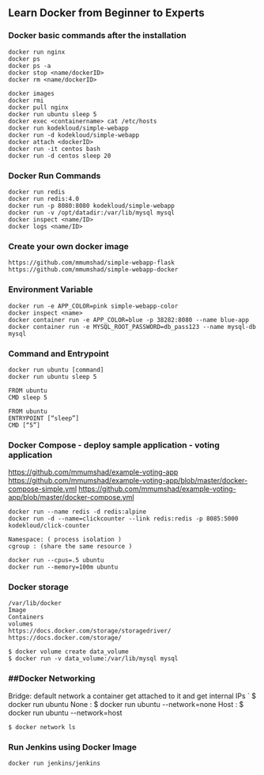 ## Learn Docker from Beginner to Experts
### Docker basic commands after the installation
```shell
docker run nginx
docker ps
docker ps -a
docker stop <name/dockerID>
docker rm <name/dockerID>

docker images
docker rmi
docker pull nginx
docker run ubuntu sleep 5
docker exec <containername> cat /etc/hosts
docker run kodekloud/simple-webapp
docker run -d kodekloud/simple-webapp
docker attach <dockerID>
docker run -it centos bash
docker run -d centos sleep 20
```
### Docker Run Commands
```shell
docker run redis
docker run redis:4.0
docker run -p 8080:8080 kodekloud/simple-webapp
docker run -v /opt/datadir:/var/lib/mysql mysql
docker inspect <name/ID>
docker logs <name/ID>
```
### Create your own docker image
```shell
https://github.com/mmumshad/simple-webapp-flask
https://github.com/mmumshad/simple-webapp-docker
```
### Environment Variable
```shell
docker run -e APP_COLOR=pink simple-webapp-color
docker inspect <name>
docker container run -e APP_COLOR=blue -p 38282:8080 --name blue-app
docker container run -e MYSQL_ROOT_PASSWORD=db_pass123 --name mysql-db mysql
```

### Command and Entrypoint
```shell
docker run ubuntu [command]
docker run ubuntu sleep 5

FROM ubuntu
CMD sleep 5

FROM ubuntu
ENTRYPOINT [“sleep”]
CMD [“5”]
```

### Docker Compose - deploy sample application - voting application
https://github.com/mmumshad/example-voting-app
https://github.com/mmumshad/example-voting-app/blob/master/docker-compose-simple.yml
https://github.com/mmumshad/example-voting-app/blob/master/docker-compose.yml

```shell
docker run --name redis -d redis:alpine
docker run -d --name=clickcounter --link redis:redis -p 8085:5000 kodekloud/click-counter

Namespace: ( process isolation )
cgroup : (share the same resource )

docker run --cpus=.5 ubuntu
docker run --memory=100m ubuntu
```

### Docker storage
```shell
/var/lib/docker
Image
Containers
volumes
https://docs.docker.com/storage/storagedriver/
https://docs.docker.com/storage/

$ docker volume create data_volume
$ docker run -v data_volume:/var/lib/mysql mysql
```

### ##Docker Networking
Bridge: default network a container get attached to it and get internal IPs
`	$ docker run ubuntu
None : 
	$ docker run ubuntu --network=none
Host :
	$ docker run ubuntu --network=host

	$ docker network ls
### Run Jenkins using Docker Image
```shell
docker run jenkins/jenkins
```
